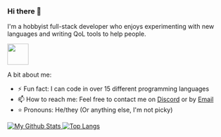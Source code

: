 ### Hi there 👋
I'm a hobbyist full-stack developer who enjoys experimenting with new languages and writing QoL tools to help people.

[<img width="48" src="https://user-images.githubusercontent.com/43104632/206700432-5f75c05d-7306-493b-9b1e-83fcefc3eb27.png" />](https://www.credly.com/badges/b8705b41-adac-412b-8680-83e3ffaaf995/public_url)

A bit about me:
- ⚡ Fun fact: I can code in over 15 different programming languages
- 📫 How to reach me: Feel free to contact me on [Discord](https://discord.com/users/563652755814875146/) or by [Email](https://mailhide.io/e/kHCbTHeA)
- ⭐ Pronouns: He/they (Or anything else, I'm not picky)

[
![My Github Stats](https://github-readme-stats.vercel.app/api?username=programmer2514&theme=tokyonight)
![Top Langs](https://github-readme-stats.vercel.app/api/top-langs/?username=programmer2514&langs_count=8&theme=tokyonight&layout=compact)
](https://programmer2514.github.io/)
